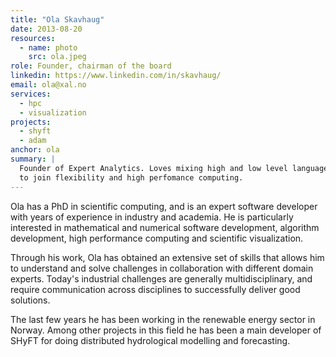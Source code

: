 ```yaml
---
title: "Ola Skavhaug"
date: 2013-08-20
resources:
  - name: photo
    src: ola.jpeg
role: Founder, chairman of the board
linkedin: https://www.linkedin.com/in/skavhaug/
email: ola@xal.no
services:
  - hpc
  - visualization
projects:
  - shyft
  - adam
anchor: ola
summary: |
  Founder of Expert Analytics. Loves mixing high and low level languages 
  to join flexibility and high perfomance computing.
---
```


Ola has a PhD in scientific computing, and is an expert software developer
with years of experience in industry and academia. He is particularly
interested in mathematical and numerical software development, algorithm
development, high performance computing and scientific visualization.

Through his work, Ola has obtained an extensive set of skills that
allows him to understand and solve challenges in collaboration with
different domain experts. Today's industrial challenges are generally
multidisciplinary, and require communication across disciplines to
successfully deliver good solutions.

The last few years he has been working in the renewable energy sector
in Norway. Among other projects in this field he has been a main
developer of SHyFT for doing distributed hydrological modelling and
forecasting.

